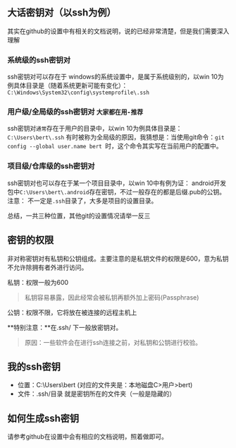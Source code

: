 ## 大话密钥对（以ssh为例）
其实在github的设置中有相关的文档说明，说的已经非常清楚，但是我们需要深入理解

### 系统级的ssh密钥对
ssh密钥对可以存在于 windows的系统设置中，是属于系统级别的，以win 10为例具体目录是（随着系统更新可能有变化）：
`C:\Windows\System32\config\systemprofile\.ssh`

### 用户级/全局级的ssh密钥对 `大家都在用-推荐`
ssh密钥对`通常`存在于用户的目录中，以win 10为例具体目录是：
`C:\Users\bert\.ssh`
有时被称为全局级的原因，我猜想是：当使用git命令：`git config --global user.name bert `时，这个命令其实写在当前用户的配置中。

### 项目级/仓库级的ssh密钥对
ssh密钥对也可以存在于某一个项目目录中，以win 10中有例为证：
android开发包中`C:\Users\bert\.android`存在密钥，不过一般存在的都是后缀.pub的公钥。
注意： 不一定是`.ssh`目录了，大多是项目的设置目录。


总结，一共三种位置，其他git的设置情况请举一反三



## 密钥的权限

非对称密钥对有私钥和公钥组成。主要注意的是私钥文件的权限是600，意为私钥不允许除拥有者外进行访问。

私钥：权限一般为600

> 私钥容易暴露，因此经常会被私钥再额外加上密码(Passphrase)

公钥：权限不限，它将放在被连接的远程主机上

**特别注意：**在.ssh/ 下一般放密钥对。

> 原因：一些软件会在进行ssh连接之前，对私钥和公钥进行校验。

## 我的ssh密钥
- 位置：C:\Users\bert (对应的文件夹是：本地磁盘C>用户>bert)
- 文件：.ssh/目录 就是密钥所在的文件夹（一般是隐藏的）


## 如何生成ssh密钥
请参考github在设置中会有相应的文档说明，照着做即可。


